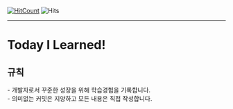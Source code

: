 
[![HitCount](http://hits.dwyl.io/junwoo45/TIL.svg)](http://hits.dwyl.io/junwoo45/TIL)
<img src="https://hitcounter.pythonanywhere.com/count/tag.svg" alt="Hits">

<hr>
<h1>Today I Learned!</h1>

<h2>규칙</h2>
- 개발자로서 꾸준한 성장을 위해 학습경험을 기록합니다.<br>
- 의미없는 커밋은 지양하고 모든 내용은 직접 작성합니다.
